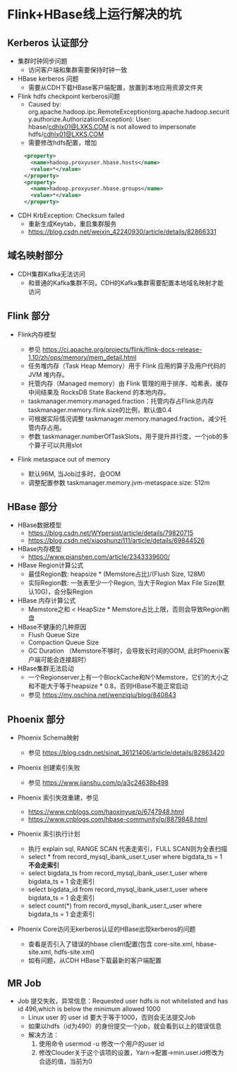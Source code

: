 # Flink+HBase线上运行解决的坑

## Kerberos 认证部分
* 集群时钟同步问题
  * 访问客户端和集群需要保持时钟一致
* HBase kerberos 问题
  * 需要从CDH下载HBase客户端配置，放置到本地应用资源文件夹
* Flink hdfs checkpoint kerberos问题
  * Caused by: org.apache.hadoop.ipc.RemoteException(org.apache.hadoop.security.authorize.AuthorizationException): User: hbase/cdhlx01@LXKS.COM is not allowed to impersonate hdfs/cdhlx01@LXKS.COM
  * 需要修改hdfs配置，增加
  ```xml
    <property>
      <name>hadoop.proxyuser.hbase.hosts</name>
      <value>*</value>
    </property>
    <property>
      <name>hadoop.proxyuser.hbase.groups</name>
      <value>*</value>
    </property>
  ```
* CDH KrbException: Checksum failed
  * 重新生成Keytab，重启集群服务
  * https://blog.csdn.net/weixin_42240930/article/details/82866331

## 域名映射部分
* CDH集群Kafka无法访问
  * 和普通的Kafka集群不同，CDH的Kafka集群需要配置本地域名映射才能访问

## Flink 部分
* Flink内存模型
  * 参见 https://ci.apache.org/projects/flink/flink-docs-release-1.10/zh/ops/memory/mem_detail.html
  * 任务堆内存（Task Heap Memory）用于 Flink 应用的算子及用户代码的 JVM 堆内存。
  * 托管内存（Managed memory）由 Flink 管理的用于排序、哈希表、缓存中间结果及 RocksDB State Backend 的本地内存。
  * taskmanager.memory.managed.fraction：托管内存占Flink总内存taskmanager.memory.flink.size的比例，默认值0.4
  * 可根据实际情况调整 taskmanager.memory.managed.fraction，减少托管内存占用。
  * 参数 taskmanager.numberOfTaskSlots，用于提升并行度，一个job的多个算子可以共用slot

* Flink metaspace out of memory
   * 默认96M, 当Job过多时，会OOM
   * 调整配置参数 taskmanager.memory.jvm-metaspace.size: 512m

## HBase 部分
* HBase数据模型
  * https://blog.csdn.net/WYpersist/article/details/79820715
  * https://blog.csdn.net/xiaoshunzi111/article/details/69844526
* HBase内存模型
  * https://www.pianshen.com/article/2343339600/
* HBase Region计算公式
  * 最佳Region数: heapsize * (Memstore占比)/(Flush Size, 128M)
  * 实际Region数: 一张表至少一个Region, 当大于Region Max File Size(默认10G)，会分裂Region
* HBase 内存计算公式
  * Memstore之和 < HeapSize * Memstore占比上限，否则会导致Region刷盘
* HBase不健康的几种原因
  * Flush Queue Size
  * Compaction Queue Size
  * GC Duration （Memstore不够时，会导致长时间的OOM, 此时Phoenix客户端可能会连接超时）
* HBase集群无法启动
  * 一个Regionserver上有一个BlockCache和N个Memstore，它们的大小之和不能大于等于heapsize * 0.8，否则HBase不能正常启动
  * 参见 https://my.oschina.net/wenziqiu/blog/840843
## Phoenix 部分
* Phoenix Schema映射
  * 参见 https://blog.csdn.net/sinat_36121406/article/details/82863420
* Phoenix 创建索引失败
  * 参见 https://www.jianshu.com/p/a3c24638b498
* Phoenix 索引失效重建，参见
  * https://www.cnblogs.com/haoxinyue/p/6747948.html
  * https://www.cnblogs.com/hbase-community/p/8879848.html
* Phoenix 索引执行计划
  * 执行 explain sql, RANGE SCAN 代表走索引，FULL SCAN则为全表扫描
  * select * from record_mysql_ibank_user.t_user where bigdata_ts = 1 **不会走索引**
  * select bigdata_ts from record_mysql_ibank_user.t_user where bigdata_ts = 1 会走索引
  * select bigdata_id from record_mysql_ibank_user.t_user where bigdata_ts = 1 会走索引
  * select count(*) from record_mysql_ibank_user.t_user where bigdata_ts = 1 会走索引

* Phoenix Core访问无kerberos认证的HBase出现kerberos的问题
  * 查看是否引入了错误的hbase client配置(包含 core-site.xml, hbase-site.xml, hdfs-site.xml)
  * 如有问题，从CDH HBase下载最新的客户端配置
## MR Job 
 * Job 提交失败，异常信息：Requested user hdfs is not whitelisted and has id 496,which is below the minimum allowed 1000
   * Linux user 的 user id 要大于等于1000，否则会无法提交Job 
   * 如果以hdfs（id为490）的身份提交一个job，就会看到以上的错误信息
   * 解决方法：
      1. 使用命令 usermod -u 修改一个用户的user id 
      2. 修改Clouder关于这个该项的设置，Yarn->配置->min.user.id修改为合适的值，当前为0
